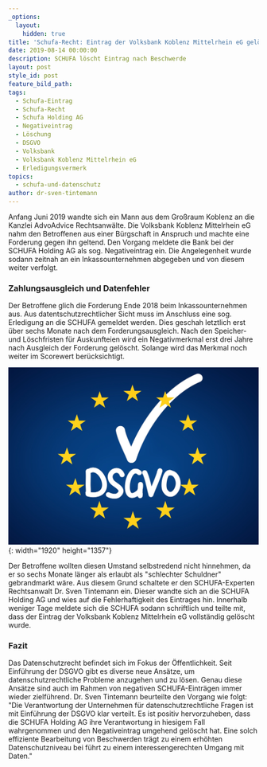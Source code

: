 ```yaml
---
_options:
  layout:
    hidden: true
title: 'Schufa-Recht: Eintrag der Volksbank Koblenz Mittelrhein eG gelöscht'
date: 2019-08-14 00:00:00
description: SCHUFA löscht Eintrag nach Beschwerde
layout: post
style_id: post
feature_bild_path:
tags:
  - Schufa-Eintrag
  - Schufa-Recht
  - Schufa Holding AG
  - Negativeintrag
  - Löschung
  - DSGVO
  - Volksbank
  - Volksbank Koblenz Mittelrhein eG
  - Erledigungsvermerk
topics:
  - schufa-und-datenschutz
author: dr-sven-tintemann
---
```


Anfang Juni 2019 wandte sich ein Mann aus dem Gro&szlig;raum Koblenz an die Kanzlei AdvoAdvice Rechtsanw&auml;lte. Die Volksbank Koblenz Mittelrhein eG nahm den Betroffenen aus einer B&uuml;rgschaft in Anspruch und machte eine Forderung gegen ihn geltend. Den Vorgang meldete die Bank bei der SCHUFA Holding AG als sog. Negativeintrag ein. Die Angelegenheit wurde sodann zeitnah an ein Inkassounternehmen abgegeben und von diesem weiter verfolgt.&nbsp;

### Zahlungsausgleich und Datenfehler

Der Betroffene glich die Forderung Ende 2018 beim Inkassounternehmen aus. Aus datentschutzrechtlicher Sicht muss im Anschluss eine sog. Erledigung an die SCHUFA gemeldet werden. Dies geschah letztlich erst &uuml;ber sechs Monate nach dem Forderungsausgleich. Nach den Speicher- und Löschfristen f&uuml;r Auskunfteien wird ein Negativmerkmal erst drei Jahre nach Ausgleich der Forderung gelöscht. Solange wird das Merkmal noch weiter im Scorewert ber&uuml;cksichtigt.

![](/uploads/dsgvo-3446011-1920-7.jpg){: width="1920" height="1357"}

Der Betroffene wollten diesen Umstand selbstredend nicht hinnehmen, da er so sechs Monate l&auml;nger als erlaubt als "schlechter Schuldner" gebrandmarkt w&auml;re. Aus diesem Grund schaltete er den SCHUFA-Experten Rechtsanwalt Dr. Sven Tintemann ein. Dieser wandte sich an die SCHUFA Holding AG und wies auf die Fehlerhaftigkeit des Eintrages hin. Innerhalb weniger Tage meldete sich die SCHUFA sodann schriftlich und teilte mit, dass der Eintrag der Volksbank Koblenz Mittelrhein eG vollst&auml;ndig gelöscht wurde.

### Fazit

Das Datenschutzrecht befindet sich im Fokus der Öffentlichkeit. Seit Einf&uuml;hrung der DSGVO gibt es diverse neue Ans&auml;tze, um datenschutzrechtliche Probleme anzugehen und zu lösen. Genau diese Ans&auml;tze sind auch im Rahmen von negativen SCHUFA-Eintr&auml;gen immer wieder zielf&uuml;hrend. Dr. Sven Tintemann beurteilte den Vorgang wie folgt: "Die Verantwortung der Unternehmen f&uuml;r datenschutzrechtliche Fragen ist mit Einf&uuml;hrung der DSGVO klar verteilt. Es ist positiv hervorzuheben, dass die SCHUFA Holding AG ihre Verantwortung in hiesigem Fall wahrgenommen und den Negativeintrag umgehend gelöscht hat. Eine solch effiziente Bearbeitung von Beschwerden tr&auml;gt zu einem erhöhten Datenschutzniveau bei f&uuml;hrt zu einem interessengerechten Umgang mit Daten."